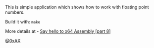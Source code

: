 This is simple application which shows how to work with floating point numbers.

Build it with: `make`

More details at - [Say hello to x64 Assembly [part 8]](https://github.com/0xAX/asm/blob/master/content/asm_8.md)

[@0xAX](https://x.com/0xAX)

